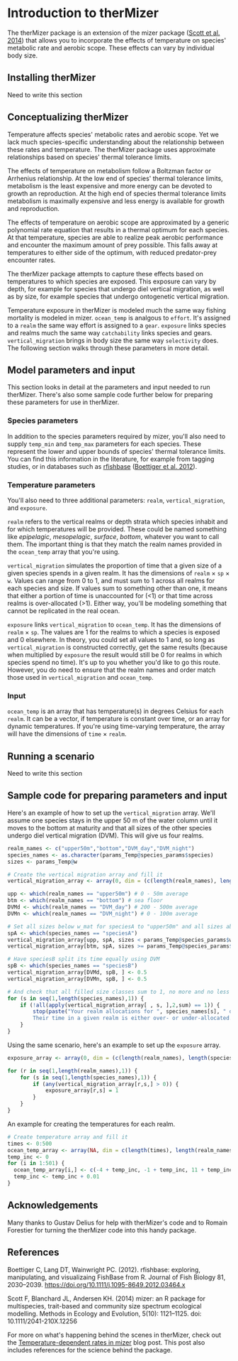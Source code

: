 # Introduction to therMizer

The therMizer package is an extension of the mizer package ([Scott et al. 2014](https://doi.org/10.1111/2041-210X.12256)) that allows you to incorporate the effects of temperature on species' metabolic rate and aerobic scope.  These effects can vary by individual body size.

## Installing therMizer
Need to write this section

## Conceptualizing therMizer
Temperature affects species' metabolic rates and aerobic scope.  Yet we lack much species-specific understanding about the relationship between these rates and temperature.  The therMizer package uses approximate relationships based on species' thermal tolerance limits.  

The effects of temperature on metabolism follow a Boltzman factor or Arrhenius relationship.  At the low end of species' thermal tolerance limits, metabolism is the least expensive and more energy can be devoted to growth an reproduction.  At the high end of species thermal tolerance limits metabolism is maximally expensive and less energy is available for growth and reproduction. 

The effects of temperature on aerobic scope are approximated by a generic polynomial rate equation that results in a thermal optimum for each species.  At that temperature, species are able to realize peak aerobic performance and encounter the maximum amount of prey possible.  This falls away at temperatures to either side of the optimum, with reduced predator-prey encounter rates.

The therMizer package attempts to capture these effects based on temperatures to which species are exposed.  This exposure can vary by depth, for example for species that undergo diel vertical migration, as well as by size, for example species that undergo ontogenetic vertical migration.  

Temperature exposure in therMizer is modeled much the same way fishing mortality is modeled in mizer.  `ocean_temp` is analgous to `effort`.  It's assigned to a `realm` the same way effort is assigned to a `gear`.  `exposure` links species and realms much the same way `catchability` links species and gears.  `vertical_migration` brings in body size the same way `selectivity` does.  The following section walks through these parameters in more detail.

## Model parameters and input
This section looks in detail at the parameters and input needed to run therMizer.  There's also some sample code further below for preparing these parameters for use in therMizer.

### Species parameters
In addition to the species parameters required by mizer, you'll also need to supply `temp_min` and `temp_max` parameters for each species.  These represent the lower and upper bounds of species' thermal tolerance limits.  You can find this information in the literature, for example from tagging studies, or in databases such as [rfishbase](https://github.com/ropensci/rfishbase) ([Boettiger et al. 2012](https://doi.org/10.1111/j.1095-8649.2012.03464.x)).  

### Temperature parameters
You'll also need to three additional parameters: `realm`, `vertical_migration`, and `exposure`.

`realm` refers to the vertical realms or depth strata which species inhabit and for which temperatures will be provided.  These could be named something like _epipelagic_, _mesopelagic_, _surface_, _bottom_, whatever you want to call them.  The important thing is that they match the realm names provided in the `ocean_temp` array that you're using.

`vertical_migration` simulates the proportion of time that a given size of a given species spends in a given realm.  It has the dimensions of `realm` $\times$ `sp` $\times$ `w`.  Values can range from 0 to 1, and must sum to 1 across all realms for each species and size.  If values sum to something other than one, it means that either a portion of time is unaccounted for (<1) or that time across realms is over-allocated (>1).  Either way, you'll be modeling something that cannot be replicated in the real ocean.  

`exposure` links `vertical_migration` to `ocean_temp`.  It has the dimensions of `realm` $\times$ `sp`.  The values are 1 for the realms to which a species is exposed and 0 elsewhere.  In theory, you could set all values to 1 and, so long as `vertical_migration` is constructed correctly, get the same results (because when multiplied by `exposure` the result would still be 0 for realms in which species spend no time).  It's up to you whether you'd like to go this route.  However, you do need to ensure that the realm names and order match those used in `vertical_migration` and `ocean_temp`.

### Input
`ocean_temp` is an array that has temperature(s) in degrees Celsius for each `realm`.  It can be a vector, if temperature is constant over time, or an array for dynamic temperatures.  If you're using time-varying temperature, the array will have the dimensions of `time` $\times$ `realm`.  

## Running a scenario
Need to write this section

## Sample code for preparing parameters and input
Here's an example of how to set up the `vertical_migration` array.  We'll assume one species stays in the upper 50 m of the water column until it moves to the bottom at maturity and that all sizes of the other species undergo diel vertical migration (DVM).  This will give us four realms.
```r
realm_names <- c("upper50m","bottom","DVM_day","DVM_night")
species_names <- as.character(params_Temp@species_params$species)
sizes <- params_Temp@w

# Create the vertical migration array and fill it
vertical_migration_array <- array(0, dim = (c(length(realm_names), length(species_names), length(sizes))), dimnames = list(realm = realm_names, sp = species_names, w = signif(sizes,3))) # realm x species x size

upp <- which(realm_names == "upper50m") # 0 - 50m average
btm <- which(realm_names == "bottom") # sea floor
DVMd <- which(realm_names == "DVM_day") # 200 - 500m average
DVMn <- which(realm_names == "DVM_night") # 0 - 100m average

# Set all sizes below w_mat for speciesA to "upper50m" and all sizes above w_mat to "bottom
spA <- which(species_names == "speciesA")
vertical_migration_array[upp, spA, sizes < params_Temp@species_params$w_mat[spA]] <- 1
vertical_migration_array[btm, spA, sizes >= params_Temp@species_params$w_mat[spA]] <- 1

# Have speciesB split its time equally using DVM
spB <- which(species_names == "speciesB")
vertical_migration_array[DVMd, spB, ] <- 0.5
vertical_migration_array[DVMn, spB, ] <- 0.5

# And check that all filled size classes sum to 1, no more and no less
for (s in seq(1,length(species_names),1)) {
	if (!all(apply(vertical_migration_array[ , s, ],2,sum) == 1)) {
		stop(paste("Your realm allocations for ", species_names[s], " don't sum to 1 for all sizes. 
		Their time in a given realm is either over- or under-allocated.", sep = ""))
	}
}
```

Using the same scenario, here's an example to set up the `exposure` array.
```r
exposure_array <- array(0, dim = (c(length(realm_names), length(species_names))), dimnames = list(realm = realm_names, sp = species_names)) # realm x species

for (r in seq(1,length(realm_names),1)) {
	for (s in seq(1,length(species_names),1)) {
		if (any(vertical_migration_array[r,s,] > 0)) {
			exposure_array[r,s] = 1
		}
	}
}
```

An example for creating the temperatures for each realm.
```r
# Create temperature array and fill it
times <- 0:500
ocean_temp_array <- array(NA, dim = c(length(times), length(realm_names)), dimnames = list(time = times, realm = realm_names))
temp_inc <- 0
for (i in 1:501) {
  ocean_temp_array[i,] <- c(-4 + temp_inc, -1 + temp_inc, 11 + temp_inc, 14 + temp_inc)
  temp_inc <- temp_inc + 0.01
}
```

## Acknowledgements
Many thanks to Gustav Delius for help with therMizer's code and to Romain Forestier for turning the therMizer code into this handy package.

## References
Boettiger C, Lang DT, Wainwright PC. (2012). rfishbase: exploring, manipulating, and visualizaing FishBase from R. Journal of Fish Biology 81, 2030–2039. https://doi.org/10.1111/j.1095-8649.2012.03464.x

Scott F, Blanchard JL, Andersen KH. (2014) mizer: an R package for
multispecies, trait-based and community size spectrum ecological modelling.
Methods in Ecology and Evolution, 5(10): 1121–1125. doi: 10.1111/2041-210X.12256

For more on what's happening behind the scenes in therMizer, check out the [Temperature-dependent rates in mizer](https://blog.mizer.sizespectrum.org/posts/2022-07-11-thermizer/) blog post.  This post also includes references for the science behind the package.

